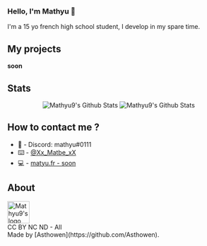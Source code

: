 ### Hello, I'm Mathyu 🖖

I'm a 15 yo french high school student, I develop in my spare time.

## My projects
  **soon**

## Stats
<p align="center">
  <img alt="Mathyu9's Github Stats" src="https://github-readme-stats.vercel.app/api?username=mathyu9&show_icons=true&hide_border=true&theme=tokyonight&hide=issues" />
  <img alt="Mathyu9's Github Stats" src="https://github-readme-stats.vercel.app/api/top-langs/?username=mathyu9&show_icons=true&layout=compact&hide_border=true&theme=tokyonight" />
</p>

## How to contact me ?
* 📯 - Discord: mathyu#0111
* ⌨️ - [@Xx_Matbe_xX](https://twitter.com/Xx_Matbe_xX)
* 💻 - [matyu.fr - soon](#)

## About
<img alt="Mathyu9's logo" src="https://avatars.githubusercontent.com/u/59774749?v=4" width="50px" />
<br/>
CC BY NC ND - All <br>
Made by [Asthowen](https://github.com/Asthowen).
